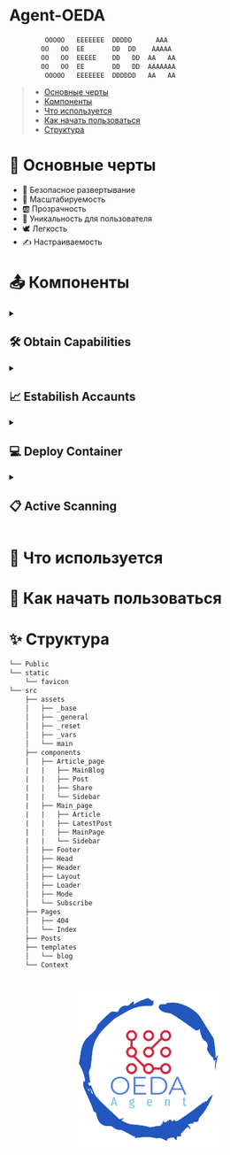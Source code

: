 # Agent-OEDA
             OOOOO   EEEEEEE  DDDDD      AAA   
            OO   OO  EE       DD  DD    AAAAA  
            OO   OO  EEEEE    DD   DD  AA   AA 
            OO   OO  EE       DD   DD  AAAAAAA 
             OOOOO   EEEEEEE  DDDDDD   AA   AA           

> - [Основные черты](#Основныечерты)
> - [Компоненты](#Компоненты)
> - [Что используется](#Что_используется)
> - [Как начать пользоваться](#Как_начать_пользоваться)
> - [Структура](#Структура)


<a name="Основныечерты"></a>
<h1>📌 Основные черты</h1>
<ul>
  <li>🌈 Безопасное развертывание</li>
  <li>💠 Масштабируемость</li>
  <li>🆎 Прозрачность</li>
  <li>🤠 Уникальность для пользователя</li>
  <li>🕊 Легкость</li>
  <li>✍️ Настраиваемость</li>
</ul>

<a name="Компоненты"></a>
<h1>📤 Компоненты</h1>
<details>
<br/><br/>
<summary><h2>🛠 Obtain Capabilities</h2></summary>
Текст
</details>

<details>
<br/><br/>
<summary><h2>📈 Estabilish Accaunts</h2></summary>
Текст
</details>

<details>
<br/><br/>
<summary><h2>💻 Deploy Container</h2></summary>
Текст
</details>

<details>
<br/><br/>
<summary><h2>📋 Active Scanning</h2></summary>
Текст
</details>




<a name="Что_используется"></a>
<h1>🚀 Что используется</h1>

<a name="Как_начать_пользоваться"></a>
<h1>🧩 Как начать пользоваться</h1>


<a name="Структура"></a>
<h1>✨ Структура</h1>

```
└── Public
└── static
    └── favicon
└── src
    ├── assets
    │   ├── _base
    │   ├── _general
    │   ├── _reset
    │   ├── _vars
    │   └── main
    ├── components
    │   ├── Article_page
    |   |   ├── MainBlog
    |   |   ├── Post
    |   |   ├── Share
    |   |   └── Sidebar
    |   ├── Main_page
    |   |   ├── Article
    |   |   ├── LatestPost
    |   |   ├── MainPage
    |   |   └── Sidebar
    │   ├── Footer
    │   ├── Head
    │   ├── Header
    │   ├── Layout
    │   ├── Loader
    │   ├── Mode
    │   └── Subscribe
    ├── Pages
    │   ├── 404
    │   └── Index
    ├── Posts
    ├── templates
    │   └── blog
    └── Context

```
<h1 align="center">
  <a href="https://docusaurus.io">
    <img width="50%" src="https://github.com/Vordazing/Agent-OEDA/blob/main/logotype.png" />
  </a>
</h1>
